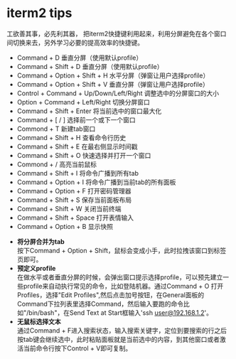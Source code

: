 # iterm2 tips
工欲善其事，必先利其器， 把iterm2快捷键利用起来，利用分屏避免在各个窗口间切换来去，另外学习必要的提高效率的快捷键。
- Command + D 垂直分屏（使用默认profile）
- Command + Shift + D 垂直分屏（使用默认profile）
- Command + Option + Shift + H 水平分屏（弹窗让用户选择profile）
- Command + Option + Shift + V 垂直分屏（弹窗让用户选择profile）
- Control + Command + Up/Down/Left/Right 调整选中的分屏窗口的大小
- Option + Command + Left/Right 切换分屏窗口
- Command + Shift + Enter 将当前选中的窗口最大化
- Command + [ / ] 选择前一个或下一个窗口
- Commond + T 新建tab窗口
- Command + Shift + H 查看命令行历史
- Command + Shift + E 在最右侧显示时间戳
- Command + Shift + O 快速选择并打开一个窗口
- Commond + / 高亮当前鼠标
- Command + Shift + I 将命令广播到所有tab
- Command + Option + I 将命令广播到当前tab的所有面板
- Command + Option + F 打开密码管理器
- Command + Shift + S 保存当前面板布局
- Command + Shift + W 关闭当前终端
- Command + Shift + Space 打开表情输入
- Command + Option + B 显示快照

* **将分屏合并为tab**  
  按下Command + Option + Shift，鼠标会变成小手，此时拉拽该窗口到标签页即可。
* **预定义profile**  
  在做水平或者垂直分屏的时候，会弹出窗口提示选择profile，可以预先建立一些profile来自动执行常见的命令，比如登陆机器。通过Command + O 打开Profiles，选择"Edit Profiles",然后点击加号按钮，在General面板的Command下拉列表里选择Command，然后输入要跑的命令比如"/bin/bash"，在Send Text at Start框输入'ssh user@192.168.1.2'。
* **无鼠标选择文本**  
  通过Command + F进入搜索状态，输入搜索关键字，定位到要搜索的行之后按tab键会继续选中，此时粘贴面板就是当前选中的内容，到其他窗口或者激活当前命令行按下Control + V即可复制。

